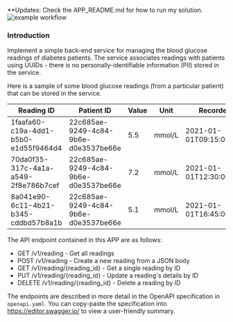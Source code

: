 **Updates: Check the APP_README.md for how to run my solution.
![example workflow](https://github.com/ehiaig/backend-technical-test/actions/workflows/backend.yml/badge.svg)


### Introduction

Implement a simple back-end service for managing the blood glucose readings of diabetes patients. The service associates readings with patients using UUIDs - there is no personally-identifiable information (PII) stored in the service.

Here is a sample of some blood glucose readings (from a particular patient) that can be stored in the service.

| Reading ID                           | Patient ID                           | Value | Unit  | Recorded At               |
| ------------------------------------ | ------------------------------------ | ----- | ----- | ------------------------- |
| 1faafa60-c19a-4dd1-b5b0-e1d55f9464d4 | 22c685ae-9249-4c84-9b6e-d0e3537be66e | 5.5   | mmol/L | 2021-01-01T09:15:00+00:00 |
| 70da0f35-317c-4a1a-a549-2f8e786b7cef | 22c685ae-9249-4c84-9b6e-d0e3537be66e | 7.2   | mmol/L | 2021-01-01T12:30:00+00:00 |
| 8a041e90-6c11-4b21-b345-cddbd57b8a1b | 22c685ae-9249-4c84-9b6e-d0e3537be66e | 5.1   | mmol/L | 2021-01-01T16:45:00+00:00 |

The API endpoint contained in this APP are as follows:

- GET /v1/reading - Get all readings
- POST /v1/reading - Create a new reading from a JSON body
- GET /v1/reading/{reading_id} - Get a single reading by ID
- PUT /v1/reading/{reading_id} - Update a reading's details by ID
- DELETE /v1/reading/{reading_id} - Delete a reading by ID

The endpoints are described in more detail in the OpenAPI specification in `openapi.yaml`. You can copy-paste the specification into https://editor.swagger.io/ to view a user-friendly summary.
